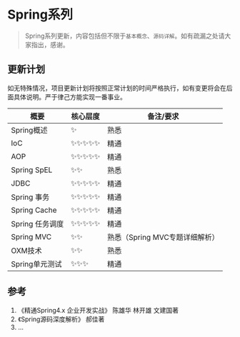 # Spring系列

> Spring系列更新，内容包括但不限于`基本概念`、`源码详解`。如有疏漏之处请大家指出，感谢。

## 更新计划

如无特殊情况，项目更新计划将按照正常计划的时间严格执行，如有变更将会在后面具体说明。严于律己方能实现一番事业。

| 概要            | 核心层度 | 备注/要求                      |
| --------------- | -------- | ------------------------------ |
| Spring概述      | ✨        | 熟悉                           |
| IoC             | ✨✨✨✨✨    | 精通                           |
| AOP             | ✨✨✨✨✨    | 精通                           |
| Spring SpEL     | ✨✨       | 熟悉                           |
| JDBC            | ✨✨✨✨✨    | 精通                           |
| Spring 事务     | ✨✨✨✨✨    | 精通                           |
| Spring Cache    | ✨✨✨✨✨    | 精通                           |
| Spring 任务调度 | ✨✨✨✨✨    | 精通                           |
| Spring MVC      | ✨✨       | 熟悉（Spring MVC专题详细解析） |
| OXM技术         | ✨✨       | 熟悉                           |
| Spring单元测试  | ✨✨✨      | 精通                           |

## 参考

1. 《精通Spring4.x 企业开发实战》 陈雄华 林开雄 文建国著
2. 《Spring源码深度解析》 郝佳著
3. ...